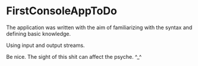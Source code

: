 # FirstConsoleAppToDo

The application was written with the aim of familiarizing with the syntax and defining basic knowledge.

Using input and output streams.

Be nice. The sight of this shit can affect the psyche. ^_^
